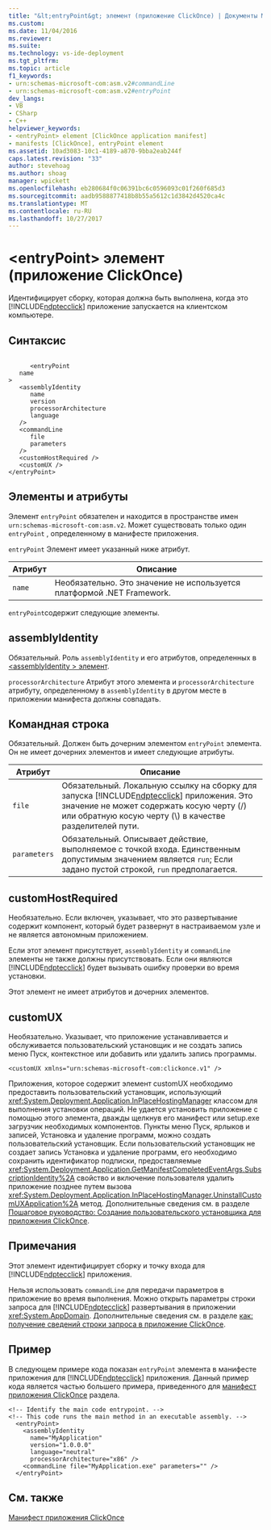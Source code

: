 ```yaml
---
title: "&lt;entryPoint&gt; элемент (приложение ClickOnce) | Документы Microsoft"
ms.custom: 
ms.date: 11/04/2016
ms.reviewer: 
ms.suite: 
ms.technology: vs-ide-deployment
ms.tgt_pltfrm: 
ms.topic: article
f1_keywords:
- urn:schemas-microsoft-com:asm.v2#commandLine
- urn:schemas-microsoft-com:asm.v2#entryPoint
dev_langs:
- VB
- CSharp
- C++
helpviewer_keywords:
- <entryPoint> element [ClickOnce application manifest]
- manifests [ClickOnce], entryPoint element
ms.assetid: 10ad3083-10c1-4189-a870-9bba2eab244f
caps.latest.revision: "33"
author: stevehoag
ms.author: shoag
manager: wpickett
ms.openlocfilehash: eb280684f0c06391bc6c0596093c01f260f685d3
ms.sourcegitcommit: aadb9588877418b8b55a5612c1d3842d4520ca4c
ms.translationtype: MT
ms.contentlocale: ru-RU
ms.lasthandoff: 10/27/2017
---
```

# <a name="ltentrypointgt-element-clickonce-application"></a>&lt;entryPoint&gt; элемент (приложение ClickOnce)
Идентифицирует сборку, которая должна быть выполнена, когда это [!INCLUDE[ndptecclick](../deployment/includes/ndptecclick_md.md)] приложение запускается на клиентском компьютере.  
  
## <a name="syntax"></a>Синтаксис  
  
```  
  
      <entryPoint  
   name  
>  
   <assemblyIdentity  
      name  
      version  
      processorArchitecture  
      language  
   />  
   <commandLine  
      file  
      parameters  
   />  
   <customHostRequired />  
   <customUX />  
</entryPoint>  
```  
  
## <a name="elements-and-attributes"></a>Элементы и атрибуты  
 Элемент `entryPoint` обязателен и находится в пространстве имен `urn:schemas-microsoft-com:asm.v2`. Может существовать только один `entryPoint` , определенному в манифесте приложения.  
  
 `entryPoint` Элемент имеет указанный ниже атрибут.  
  
|Атрибут|Описание|  
|---------------|-----------------|  
|`name`|Необязательно. Это значение не используется платформой .NET Framework.|  
  
 `entryPoint`содержит следующие элементы.  
  
## <a name="assemblyidentity"></a>assemblyIdentity  
 Обязательный. Роль `assemblyIdentity` и его атрибутов, определенных в [ \<assemblyIdentity > элемент](../deployment/assemblyidentity-element-clickonce-application.md).  
  
 `processorArchitecture` Атрибут этого элемента и `processorArchitecture` атрибуту, определенному в `assemblyIdentity` в другом месте в приложении манифеста должны совпадать.  
  
## <a name="commandline"></a>Командная строка  
 Обязательный. Должен быть дочерним элементом `entryPoint` элемента. Он не имеет дочерних элементов и имеет следующие атрибуты.  
  
|Атрибут|Описание|  
|---------------|-----------------|  
|`file`|Обязательный. Локальную ссылку на сборку для запуска [!INCLUDE[ndptecclick](../deployment/includes/ndptecclick_md.md)] приложения. Это значение не может содержать косую черту (/) или обратную косую черту (\\) в качестве разделителей пути.|  
|`parameters`|Обязательный. Описывает действие, выполняемое с точкой входа. Единственным допустимым значением является `run`; Если задано пустой строкой, `run` предполагается.|  
  
## <a name="customhostrequired"></a>customHostRequired  
 Необязательно. Если включен, указывает, что это развертывание содержит компонент, который будет развернут в настраиваемом узле и не является автономным приложением.  
  
 Если этот элемент присутствует, `assemblyIdentity` и `commandLine` элементы не также должны присутствовать. Если они являются [!INCLUDE[ndptecclick](../deployment/includes/ndptecclick_md.md)] будет вызывать ошибку проверки во время установки.  
  
 Этот элемент не имеет атрибутов и дочерних элементов.  
  
## <a name="customux"></a>customUX  
 Необязательно. Указывает, что приложение устанавливается и обслуживается пользовательский установщик и не создать запись меню Пуск, контекстное или добавить или удалить запись программы.  
  
```  
<customUX xmlns="urn:schemas-microsoft-com:clickonce.v1" />  
```  
  
 Приложения, которое содержит элемент customUX необходимо предоставить пользовательский установщик, использующий <xref:System.Deployment.Application.InPlaceHostingManager> классом для выполнения установки операций. Не удается установить приложение с помощью этого элемента, дважды щелкнув его манифест или setup.exe загрузчик необходимых компонентов. Пункты меню Пуск, ярлыков и записей, Установка и удаление программ, можно создать пользовательский установщик. Если пользовательский установщик не создает запись Установка и удаление программ, его необходимо сохранить идентификатор подписки, предоставляемые <xref:System.Deployment.Application.GetManifestCompletedEventArgs.SubscriptionIdentity%2A> свойство и включение пользователя удалить приложение позднее путем вызова <xref:System.Deployment.Application.InPlaceHostingManager.UninstallCustomUXApplication%2A> метод. Дополнительные сведения см. в разделе [Пошаговое руководство: Создание пользовательского установщика для приложения ClickOnce](../deployment/walkthrough-creating-a-custom-installer-for-a-clickonce-application.md).  
  
## <a name="remarks"></a>Примечания  
 Этот элемент идентифицирует сборку и точку входа для [!INCLUDE[ndptecclick](../deployment/includes/ndptecclick_md.md)] приложения.  
  
 Нельзя использовать `commandLine` для передачи параметров в приложение во время выполнения. Можно открыть параметры строки запроса для [!INCLUDE[ndptecclick](../deployment/includes/ndptecclick_md.md)] развертывания в приложении <xref:System.AppDomain>. Дополнительные сведения см. в разделе [как: получение сведений строки запроса в приложение ClickOnce](../deployment/how-to-retrieve-query-string-information-in-an-online-clickonce-application.md).  
  
## <a name="example"></a>Пример  
 В следующем примере кода показан `entryPoint` элемента в манифесте приложения для [!INCLUDE[ndptecclick](../deployment/includes/ndptecclick_md.md)] приложения. Данный пример кода является частью большего примера, приведенного для [манифест приложения ClickOnce](../deployment/clickonce-application-manifest.md) раздела.  
  
```  
<!-- Identify the main code entrypoint. -->  
<!-- This code runs the main method in an executable assembly. -->  
  <entryPoint>  
    <assemblyIdentity   
      name="MyApplication"   
      version="1.0.0.0"  
      language="neutral"  
      processorArchitecture="x86" />  
    <commandLine file="MyApplication.exe" parameters="" />  
  </entryPoint>  
```  
  
## <a name="see-also"></a>См. также  
 [Манифест приложения ClickOnce](../deployment/clickonce-application-manifest.md)